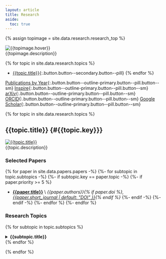 ```yaml
---
layout: article
title: Research
aside:
  toc: true
---
```



{% assign topimage = site.data.research.research_top %}

<div class="item">
<div class="item__image">
<img class="image-sq--lg rounded" src="{{topimage.image}}" title="{{topimage.hover}}"/>
</div>
<div class="item__content" markdown=1>
{{topimage.description}}

{% for topic in site.data.research.topics %}
  * [{{topic.title}}](#{{topic.key}}){:.button.button--secondary.button--pill}
{% endfor %}

  </div>
</div>

<!--<style>
  .hero-example--linear-gradient {
    background-image: linear-gradient(135deg, rgba(0, 0, 0, .5), rgba(0, 0, 0, .25)), url("{{topimage.image}}");
  }
</style>

<div class="hero hero--dark hero-example--linear-gradient">
  <div class="hero__content">
    <h3>{{topimage.title}}</h3>
  </div>
</div>

{{topimage.description}}-->





[Publications by Year](cv#publications--preprints){:.button.button--outline-primary.button--pill.button--sm}
[Inspire](http://inspirehep.net/author/profile/Jesse.Thaler.1){:.button.button--outline-primary.button--pill.button--sm}
[arXiv](http://arxiv.org/a/thaler_j_1){:.button.button--outline-primary.button--pill.button--sm}
[ORCID](https://orcid.org/0000-0002-2406-8160){:.button.button--outline-primary.button--pill.button--sm}
[Google Scholar](https://scholar.google.com/citations?user=djDP5SMAAAAJ){:.button.button--outline-primary.button--pill.button--sm}





{% for topic in site.data.research.topics %}

## {{topic.title}} {#{{topic.key}}}


<!--<style>
  .hero-example--{{topic.key}} {
    background-image: linear-gradient(135deg, rgba(0, 0, 0, .5), rgba(0, 0, 0, .25)), url("{{topic.image}}");
  }
</style>

<div class="hero hero--dark hero-example--{{topic.key}}">
  <div class="hero__content" markdown=1>
### {{topic.title}} {#{{topic.key}}}
  <p>{{topic.description}}</p>
  </div>
</div>-->



<div class="item">
<div class="item__image">
<a href="{{topic.image_url}}">
<img class="image-96--xl rounded" src="{{topic.image}}" title="{{topic.title}}"/>
</a>
</div>
<div class="item__content">
{{topic.description}}
</div>
</div>


### Selected Papers

{% for paper in site.data.papers.papers -%}
{%- for subtopic in topic.subtopics -%}
{%- if subtopic.key == paper.topic -%}
  {%- if paper.priority >= 5 %}
  * **[{{paper.title}}](https://arxiv.org/abs/{{paper.arxiv}})** \\
        *{{paper.authors}}{% if paper.doi %}, [{{paper.short_journal | default: "DOI" }}](https://doi.org/{{paper.doi}}){% endif %}*
  {%- endif -%}
{%- endif -%}
{%- endfor %}
{%- endfor %}


### Research Topics


{% for subtopic in topic.subtopics %}
<details markdown="1">

<summary><b>{{subtopic.title}}</b></summary>

{% for paper in site.data.papers.papers -%}
{% if subtopic.key == paper.topic %}
  * **[{{paper.title}}](https://arxiv.org/abs/{{paper.arxiv}})** {% if paper.priority >= 3 %}`recommended`{:.success}{% endif %} \\
    *{{paper.authors}}{% if paper.doi %}, [{{paper.short_journal | default: "DOI" }}](https://doi.org/{{paper.doi}}){% endif %}*
{%- endif %}
{%- endfor%}

</details>
{% endfor %}

{% endfor %}
